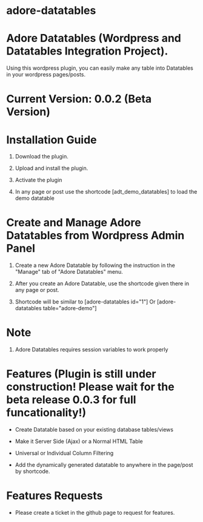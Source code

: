 # adore-datatables
# Adore Datatables (Wordpress and Datatables Integration Project).

Using this wordpress plugin, you can easily make any table into Datatables in your wordpress pages/posts.

# Current Version: 0.0.2 (Beta Version)

# Installation Guide

1. Download the plugin.

2. Upload and install the plugin.

3. Activate the plugin

4. In any page or post use the shortcode [adt_demo_datatables] to load the demo datatable


# Create and Manage Adore Datatables from Wordpress Admin Panel

1. Create a new Adore Datatable by following the instruction in the "Manage" tab of "Adore Datatables" menu.

2. After you create an Adore Datatable, use the shortcode given there in any page or post.

3. Shortcode will be similar to [adore-datatables id="1"] Or [adore-datatables table="adore-demo"]


# Note

1. Adore Datatables requires session variables to work properly  


# Features (Plugin is still under construction! Please wait for the beta release 0.0.3 for full funcationality!)

* Create Datatable based on your existing database tables/views

* Make it Server Side (Ajax) or a Normal HTML Table

* Universal or Individual Column Filtering

* Add the dynamically generated datatable to anywhere in the page/post by shortcode. 


# Features Requests
 
* Please create a ticket in the github page to request for features.